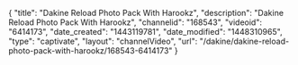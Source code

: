 {
    "title": "Dakine Reload Photo Pack With Harookz",
    "description": "Dakine Reload Photo Pack With Harookz",
    "channelid": "168543",
    "videoid": "6414173",
    "date_created": "1443119781",
    "date_modified": "1448310965",
    "type": "captivate",
    "layout": "channelVideo",
    "url": "\/dakine\/dakine-reload-photo-pack-with-harookz\/168543-6414173"
}
